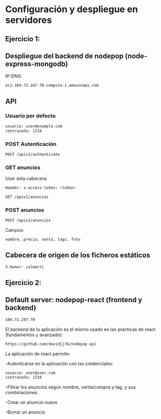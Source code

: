 # Configuración y despliegue en servidores

##  Ejercicio 1:
## Despliegue del backend de nodepop (node-express-mongodb)
IP-DNS:
```sh 
ec2-184-72-247-70.compute-1.amazonaws.com
``` 

## API
### Usuario por defecto
```sh
usuario: user@example.com
contraseña: 1234
```
### POST Autenticación
```sh
POST /apiv1/authenticate
```
### GET anuncios
Usar esta cabecera:
```sh
Header: x-access-token: <token>
```
```sh
GET /apiv1/anuncios
```
### POST anuncios
```sh
POST /apiv1/anuncios
```
Campos:
```sh
nombre, precio, venta, tags, foto
```

## Cabecera de origen de los ficheros estáticos
```sh
X-Owner: calmarti
```

## Ejercicio 2:
## Default server: nodepop-react (frontend y backend)
```sh
184.72.247.70
```
El backend de la aplicación es el mismo usado en las prácticas de react (fundamentos y avanzado):

```sh
https://github.com/davidjj76/nodepop-api
```

La aplicación de react permite:

-Autenticarse en la aplicación con las credenciales:
```sh
usuario: user@user.com 
contraseña: 1234
```

-Filtrar los anuncios según nombre, venta/compra y tag, y sus combinaciones.

-Crear un anuncio nuevo 

-Borrar un anuncio 
